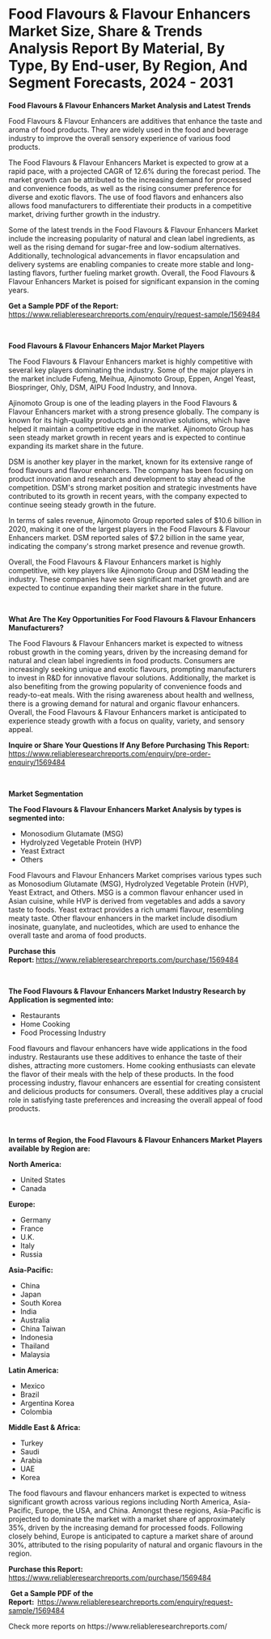 <p><h1>Food Flavours & Flavour Enhancers Market Size, Share & Trends Analysis Report By Material, By Type, By End-user, By Region, And Segment Forecasts, 2024 - 2031</h1></p><p><strong>Food Flavours & Flavour Enhancers Market Analysis and Latest Trends</strong></p>
<p><p>Food Flavours & Flavour Enhancers are additives that enhance the taste and aroma of food products. They are widely used in the food and beverage industry to improve the overall sensory experience of various food products.</p><p>The Food Flavours & Flavour Enhancers Market is expected to grow at a rapid pace, with a projected CAGR of 12.6% during the forecast period. The market growth can be attributed to the increasing demand for processed and convenience foods, as well as the rising consumer preference for diverse and exotic flavors. The use of food flavors and enhancers also allows food manufacturers to differentiate their products in a competitive market, driving further growth in the industry.</p><p>Some of the latest trends in the Food Flavours & Flavour Enhancers Market include the increasing popularity of natural and clean label ingredients, as well as the rising demand for sugar-free and low-sodium alternatives. Additionally, technological advancements in flavor encapsulation and delivery systems are enabling companies to create more stable and long-lasting flavors, further fueling market growth. Overall, the Food Flavours & Flavour Enhancers Market is poised for significant expansion in the coming years.</p></p>
<p><strong>Get a Sample PDF of the Report:&nbsp;</strong> <a href="https://www.reliableresearchreports.com/enquiry/request-sample/1569484">https://www.reliableresearchreports.com/enquiry/request-sample/1569484</a></p>
<p>&nbsp;</p>
<p><strong>Food Flavours & Flavour Enhancers Major Market Players</strong></p>
<p><p>The Food Flavours & Flavour Enhancers market is highly competitive with several key players dominating the industry. Some of the major players in the market include Fufeng, Meihua, Ajinomoto Group, Eppen, Angel Yeast, Biospringer, Ohly, DSM, AIPU Food Industry, and Innova.</p><p>Ajinomoto Group is one of the leading players in the Food Flavours & Flavour Enhancers market with a strong presence globally. The company is known for its high-quality products and innovative solutions, which have helped it maintain a competitive edge in the market. Ajinomoto Group has seen steady market growth in recent years and is expected to continue expanding its market share in the future.</p><p>DSM is another key player in the market, known for its extensive range of food flavours and flavour enhancers. The company has been focusing on product innovation and research and development to stay ahead of the competition. DSM's strong market position and strategic investments have contributed to its growth in recent years, with the company expected to continue seeing steady growth in the future.</p><p>In terms of sales revenue, Ajinomoto Group reported sales of $10.6 billion in 2020, making it one of the largest players in the Food Flavours & Flavour Enhancers market. DSM reported sales of $7.2 billion in the same year, indicating the company's strong market presence and revenue growth.</p><p>Overall, the Food Flavours & Flavour Enhancers market is highly competitive, with key players like Ajinomoto Group and DSM leading the industry. These companies have seen significant market growth and are expected to continue expanding their market share in the future.</p></p>
<p>&nbsp;</p>
<p><strong>What Are The Key Opportunities For Food Flavours & Flavour Enhancers Manufacturers?</strong></p>
<p><p>The Food Flavours & Flavour Enhancers market is expected to witness robust growth in the coming years, driven by the increasing demand for natural and clean label ingredients in food products. Consumers are increasingly seeking unique and exotic flavours, prompting manufacturers to invest in R&D for innovative flavour solutions. Additionally, the market is also benefiting from the growing popularity of convenience foods and ready-to-eat meals. With the rising awareness about health and wellness, there is a growing demand for natural and organic flavour enhancers. Overall, the Food Flavours & Flavour Enhancers market is anticipated to experience steady growth with a focus on quality, variety, and sensory appeal.</p></p>
<p><strong>Inquire or Share Your Questions If Any Before Purchasing This Report:</strong> <a href="https://www.reliableresearchreports.com/enquiry/pre-order-enquiry/1569484">https://www.reliableresearchreports.com/enquiry/pre-order-enquiry/1569484</a></p>
<p>&nbsp;</p>
<p><strong>Market Segmentation</strong></p>
<p><strong>The Food Flavours & Flavour Enhancers Market Analysis by types is segmented into:</strong></p>
<p><ul><li>Monosodium Glutamate (MSG)</li><li>Hydrolyzed Vegetable Protein (HVP)</li><li>Yeast Extract</li><li>Others</li></ul></p>
<p><p>Food Flavours and Flavour Enhancers Market comprises various types such as Monosodium Glutamate (MSG), Hydrolyzed Vegetable Protein (HVP), Yeast Extract, and Others. MSG is a common flavour enhancer used in Asian cuisine, while HVP is derived from vegetables and adds a savory taste to foods. Yeast extract provides a rich umami flavour, resembling meaty taste. Other flavour enhancers in the market include disodium inosinate, guanylate, and nucleotides, which are used to enhance the overall taste and aroma of food products.</p></p>
<p><strong>Purchase this Report:&nbsp;</strong><a href="https://www.reliableresearchreports.com/purchase/1569484">https://www.reliableresearchreports.com/purchase/1569484</a></p>
<p>&nbsp;</p>
<p><strong>The Food Flavours & Flavour Enhancers Market Industry Research by Application is segmented into:</strong></p>
<p><ul><li>Restaurants</li><li>Home Cooking</li><li>Food Processing Industry</li></ul></p>
<p><p>Food flavours and flavour enhancers have wide applications in the food industry. Restaurants use these additives to enhance the taste of their dishes, attracting more customers. Home cooking enthusiasts can elevate the flavor of their meals with the help of these products. In the food processing industry, flavour enhancers are essential for creating consistent and delicious products for consumers. Overall, these additives play a crucial role in satisfying taste preferences and increasing the overall appeal of food products.</p></p>
<p>&nbsp;</p>
<p><strong>In terms of Region, the Food Flavours & Flavour Enhancers Market Players available by Region are:</strong></p>
<p>
    <p> <strong> North America: </strong>
        <ul>
            <li>United States</li>
            <li>Canada</li>
        </ul>
        </p> 
    <p> <strong> Europe: </strong>
        <ul>
            <li>Germany</li>
            <li>France</li>
            <li>U.K.</li>
            <li>Italy</li>
            <li>Russia</li>
        </ul>
        </p> 
    <p> <strong> Asia-Pacific: </strong>
        <ul>
            <li>China</li>
            <li>Japan</li>
            <li>South Korea</li>
            <li>India</li>
            <li>Australia</li>
            <li>China Taiwan</li>
            <li>Indonesia</li>
            <li>Thailand</li>
            <li>Malaysia</li>
        </ul>
        </p> 
    <p> <strong> Latin America: </strong>
        <ul>
            <li>Mexico</li>
            <li>Brazil</li>
            <li>Argentina Korea</li>
            <li>Colombia</li>
        </ul>
        </p> 
    <p> <strong> Middle East & Africa: </strong>
        <ul>
            <li>Turkey</li>
            <li>Saudi</li>
            <li>Arabia</li>
            <li>UAE</li>
            <li>Korea</li>
        </ul>
    </p>
    </p>
<p><p>The food flavours and flavour enhancers market is expected to witness significant growth across various regions including North America, Asia-Pacific, Europe, the USA, and China. Amongst these regions, Asia-Pacific is projected to dominate the market with a market share of approximately 35%, driven by the increasing demand for processed foods. Following closely behind, Europe is anticipated to capture a market share of around 30%, attributed to the rising popularity of natural and organic flavours in the region.</p></p>
<p><strong>Purchase this Report: </strong><a href="https://www.reliableresearchreports.com/purchase/1569484">https://www.reliableresearchreports.com/purchase/1569484</a></p>
<p>&nbsp;<strong>Get a Sample PDF of the Report:&nbsp;&nbsp;</strong><a href="https://www.reliableresearchreports.com/enquiry/request-sample/1569484">https://www.reliableresearchreports.com/enquiry/request-sample/1569484</a></p>
<p><strong></strong></p>
<p>Check more reports on https://www.reliableresearchreports.com/</p>